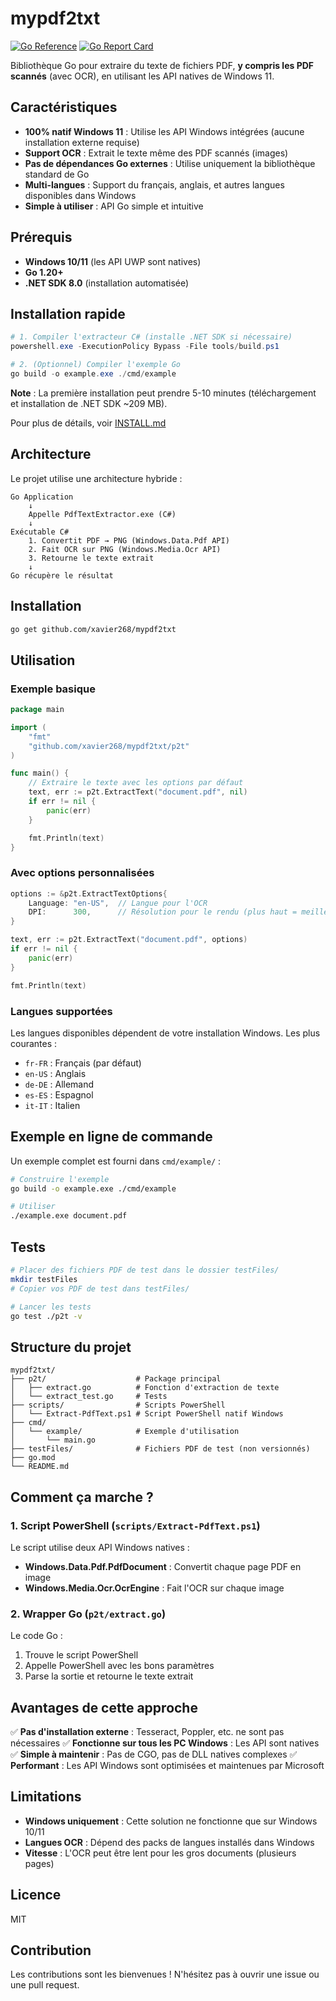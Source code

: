 # mypdf2txt

[![Go Reference](https://pkg.go.dev/badge/github.com/xavier268/mypdf2txt.svg)](https://pkg.go.dev/github.com/xavier268/mypdf2txt)
[![Go Report Card](https://goreportcard.com/badge/github.com/xavier268/mypdf2txt)](https://goreportcard.com/report/github.com/xavier268/mypdf2txt)

Bibliothèque Go pour extraire du texte de fichiers PDF, **y compris les PDF scannés** (avec OCR), en utilisant les API natives de Windows 11.

## Caractéristiques

- **100% natif Windows 11** : Utilise les API Windows intégrées (aucune installation externe requise)
- **Support OCR** : Extrait le texte même des PDF scannés (images)
- **Pas de dépendances Go externes** : Utilise uniquement la bibliothèque standard de Go
- **Multi-langues** : Support du français, anglais, et autres langues disponibles dans Windows
- **Simple à utiliser** : API Go simple et intuitive

## Prérequis

- **Windows 10/11** (les API UWP sont natives)
- **Go 1.20+**
- **.NET SDK 8.0** (installation automatisée)

## Installation rapide

```powershell
# 1. Compiler l'extracteur C# (installe .NET SDK si nécessaire)
powershell.exe -ExecutionPolicy Bypass -File tools/build.ps1

# 2. (Optionnel) Compiler l'exemple Go
go build -o example.exe ./cmd/example
```

**Note** : La première installation peut prendre 5-10 minutes (téléchargement et installation de .NET SDK ~209 MB).

Pour plus de détails, voir [INSTALL.md](INSTALL.md)

## Architecture

Le projet utilise une architecture hybride :

```
Go Application
    ↓
    Appelle PdfTextExtractor.exe (C#)
    ↓
Exécutable C#
    1. Convertit PDF → PNG (Windows.Data.Pdf API)
    2. Fait OCR sur PNG (Windows.Media.Ocr API)
    3. Retourne le texte extrait
    ↓
Go récupère le résultat
```

## Installation

```bash
go get github.com/xavier268/mypdf2txt
```

## Utilisation

### Exemple basique

```go
package main

import (
    "fmt"
    "github.com/xavier268/mypdf2txt/p2t"
)

func main() {
    // Extraire le texte avec les options par défaut
    text, err := p2t.ExtractText("document.pdf", nil)
    if err != nil {
        panic(err)
    }

    fmt.Println(text)
}
```

### Avec options personnalisées

```go
options := &p2t.ExtractTextOptions{
    Language: "en-US",  // Langue pour l'OCR
    DPI:      300,      // Résolution pour le rendu (plus haut = meilleur OCR mais plus lent)
}

text, err := p2t.ExtractText("document.pdf", options)
if err != nil {
    panic(err)
}

fmt.Println(text)
```

### Langues supportées

Les langues disponibles dépendent de votre installation Windows. Les plus courantes :

- `fr-FR` : Français (par défaut)
- `en-US` : Anglais
- `de-DE` : Allemand
- `es-ES` : Espagnol
- `it-IT` : Italien

## Exemple en ligne de commande

Un exemple complet est fourni dans `cmd/example/` :

```bash
# Construire l'exemple
go build -o example.exe ./cmd/example

# Utiliser
./example.exe document.pdf
```

## Tests

```bash
# Placer des fichiers PDF de test dans le dossier testFiles/
mkdir testFiles
# Copier vos PDF de test dans testFiles/

# Lancer les tests
go test ./p2t -v
```

## Structure du projet

```
mypdf2txt/
├── p2t/                    # Package principal
│   ├── extract.go          # Fonction d'extraction de texte
│   └── extract_test.go     # Tests
├── scripts/                # Scripts PowerShell
│   └── Extract-PdfText.ps1 # Script PowerShell natif Windows
├── cmd/
│   └── example/            # Exemple d'utilisation
│       └── main.go
├── testFiles/              # Fichiers PDF de test (non versionnés)
├── go.mod
└── README.md
```

## Comment ça marche ?

### 1. Script PowerShell (`scripts/Extract-PdfText.ps1`)

Le script utilise deux API Windows natives :

- **Windows.Data.Pdf.PdfDocument** : Convertit chaque page PDF en image
- **Windows.Media.Ocr.OcrEngine** : Fait l'OCR sur chaque image

### 2. Wrapper Go (`p2t/extract.go`)

Le code Go :
1. Trouve le script PowerShell
2. Appelle PowerShell avec les bons paramètres
3. Parse la sortie et retourne le texte extrait

## Avantages de cette approche

✅ **Pas d'installation externe** : Tesseract, Poppler, etc. ne sont pas nécessaires
✅ **Fonctionne sur tous les PC Windows** : Les API sont natives
✅ **Simple à maintenir** : Pas de CGO, pas de DLL natives complexes
✅ **Performant** : Les API Windows sont optimisées et maintenues par Microsoft

## Limitations

- **Windows uniquement** : Cette solution ne fonctionne que sur Windows 10/11
- **Langues OCR** : Dépend des packs de langues installés dans Windows
- **Vitesse** : L'OCR peut être lent pour les gros documents (plusieurs pages)

## Licence

MIT

## Contribution

Les contributions sont les bienvenues ! N'hésitez pas à ouvrir une issue ou une pull request.

